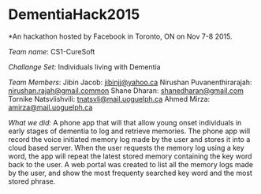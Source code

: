 # DementiaHack2015

*An hackathon hosted by Facebook in Toronto, ON on Nov 7-8 2015.


*Team name*: CS1-CureSoft

*Challange Set*:  Individuals living with Dementia

*Team Members*:
  Jibin Jacob:  jibinjj@yahoo.ca
  Nirushan Puvanenthirarajah:  nirushan.rajah@gmail.common
  Shane Dharan:  shanedharan@gmail.com
  Tornike Natsvlishvili: tnatsvli@mail.uoguelph.ca
  Ahmed Mirza: amirza@mail.uoguelph.ca 


*What we did:*
A phone app that will that allow young onset individuals in early stages of dementia to log and retrieve memories.    The phone app will record the voice initiated memory log made by the user and stores it into a cloud based server. When the user  requests the memory log using a key word, the app will repeat the latest stored memory containing the key word back to the user. A web portal was  created to list all the memory logs made by the user, and show the most frequenty searched key word and the most stored phrase.
   
